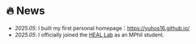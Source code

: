 # 🔥 News
- *2025.05*: I built my first personal homepage：<https://yuhos16.github.io/>
- *2025.05*: I officially joined the [HEAL Lab](https://www.joshuachou.ink/about/) as an MPhil student.
